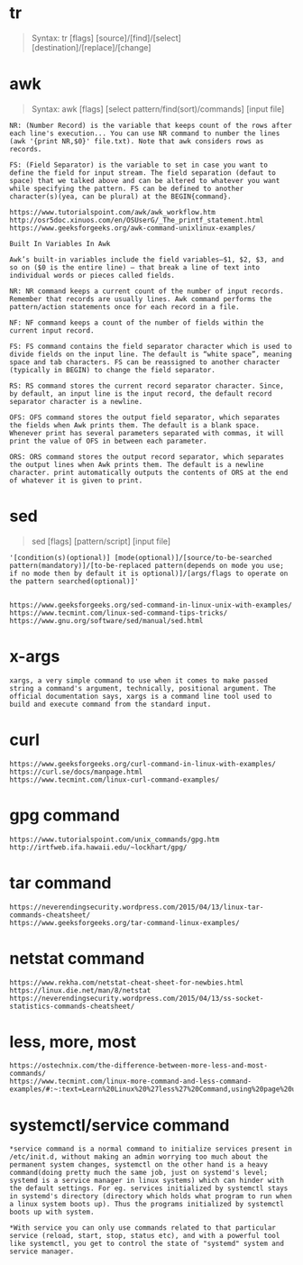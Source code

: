 # tr 
> Syntax: tr [flags] [source]/[find]/[select] [destination]/[replace]/[change]


# awk
> Syntax: awk [flags] [select pattern/find(sort)/commands] [input file]

	NR: (Number Record) is the variable that keeps count of the rows after each line's execution... You can use NR command to number the lines (awk '{print NR,$0}' file.txt). Note that awk considers rows as records.

	FS: (Field Separator) is the variable to set in case you want to define the field for input stream. The field separation (defaut to space) that we talked above and can be altered to whatever you want while specifying the pattern. FS can be defined to another character(s)(yea, can be plural) at the BEGIN{command}.

	https://www.tutorialspoint.com/awk/awk_workflow.htm
	http://osr5doc.xinuos.com/en/OSUserG/_The_printf_statement.html
	https://www.geeksforgeeks.org/awk-command-unixlinux-examples/

	Built In Variables In Awk

	Awk’s built-in variables include the field variables—$1, $2, $3, and so on ($0 is the entire line) — that break a line of text into individual words or pieces called fields. 

	NR: NR command keeps a current count of the number of input records. Remember that records are usually lines. Awk command performs the pattern/action statements once for each record in a file. 

	NF: NF command keeps a count of the number of fields within the current input record. 

	FS: FS command contains the field separator character which is used to divide fields on the input line. The default is “white space”, meaning space and tab characters. FS can be reassigned to another character (typically in BEGIN) to change the field separator. 

	RS: RS command stores the current record separator character. Since, by default, an input line is the input record, the default record separator character is a newline. 

	OFS: OFS command stores the output field separator, which separates the fields when Awk prints them. The default is a blank space. Whenever print has several parameters separated with commas, it will print the value of OFS in between each parameter. 

	ORS: ORS command stores the output record separator, which separates the output lines when Awk prints them. The default is a newline character. print automatically outputs the contents of ORS at the end of whatever it is given to print. 




# sed

> sed [flags] [pattern/script] [input file]

	'[condition(s)(optional)] [mode(optional)]/[source/to-be-searched pattern(mandatory)]/[to-be-replaced pattern(depends on mode you use; if no mode then by default it is optional)]/[args/flags to operate on the pattern searched(optional)]'


	https://www.geeksforgeeks.org/sed-command-in-linux-unix-with-examples/
	https://www.tecmint.com/linux-sed-command-tips-tricks/
	https://www.gnu.org/software/sed/manual/sed.html

	

# x-args
	﻿xargs, a very simple command to use when it comes to make passed string a command's argument, technically, positional argument. The official documentation says, xargs is a command line tool used to build and execute command from the standard input.

# curl
	https://www.geeksforgeeks.org/curl-command-in-linux-with-examples/
	https://curl.se/docs/manpage.html
	https://www.tecmint.com/linux-curl-command-examples/

	
# gpg command
	https://www.tutorialspoint.com/unix_commands/gpg.htm
	http://irtfweb.ifa.hawaii.edu/~lockhart/gpg/

# tar command
	https://neverendingsecurity.wordpress.com/2015/04/13/linux-tar-commands-cheatsheet/
	https://www.geeksforgeeks.org/tar-command-linux-examples/

# netstat command
	https://www.rekha.com/netstat-cheat-sheet-for-newbies.html
	https://linux.die.net/man/8/netstat
	https://neverendingsecurity.wordpress.com/2015/04/13/ss-socket-statistics-commands-cheatsheet/

# less, more, most
	https://ostechnix.com/the-difference-between-more-less-and-most-commands/
	https://www.tecmint.com/linux-more-command-and-less-command-examples/#:~:text=Learn%20Linux%20%27less%27%20Command,using%20page%20up%2Fdown%20keys.

# systemctl/service command

    *service command is a normal command to initialize services present in /etc/init.d, without making an admin worrying too much about the permanent system changes, systemctl on the other hand is a heavy command(doing pretty much the same job, just on systemd's level; systemd is a service manager in linux systems) which can hinder with the default settings. For eg. services initialized by systemctl stays in systemd's directory (directory which holds what program to run when a linux system boots up). Thus the programs initialized by systemctl boots up with system.
    
    *With service you can only use commands related to that particular service (reload, start, stop, status etc), and with a powerful tool like systemctl, you get to control the state of "systemd" system and service manager. 

